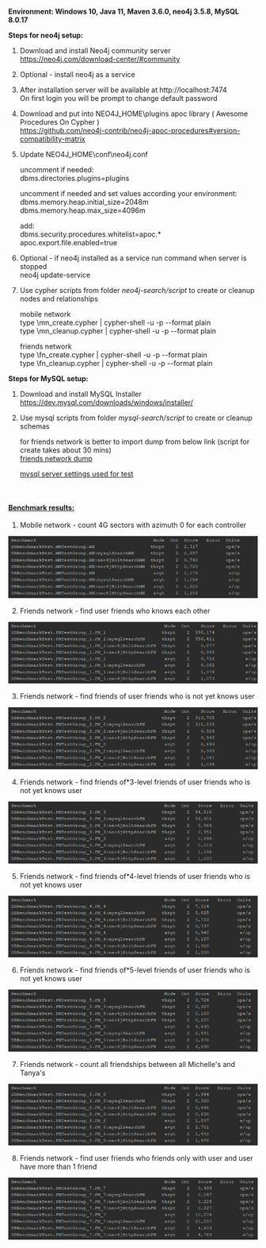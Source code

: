 **Environment: Windows 10, Java 11, Maven 3.6.0, neo4j 3.5.8, MySQL 8.0.17**

**Steps for neo4j setup:**

1. Download and install Neo4j community server<br>
   https://neo4j.com/download-center/#community
   
2. Optional - install neo4j as a service

3. After installation server will be available at http://localhost:7474<br>
   On first login you will be prompt to change default password
   
4. Download and put into NEO4J_HOME\plugins apoc library ( Awesome Procedures On Cypher )<br>
   https://github.com/neo4j-contrib/neo4j-apoc-procedures#version-compatibility-matrix
   
5. Update NEO4J_HOME\conf\neo4j.conf
   
   uncomment if needed:<br>
   dbms.directories.plugins=plugins
   
   uncomment if needed and set values according your environment:<br>
   dbms.memory.heap.initial_size=2048m<br>
   dbms.memory.heap.max_size=4096m
   
   add:<br>
   dbms.security.procedures.whitelist=apoc.*<br>
   apoc.export.file.enabled=true
   
6. Optional - if neo4j installed as a service run command when server is stopped<br>
   neo4j update-service
   
7. Use cypher scripts from folder _neo4j-search/script_ to create or cleanup nodes and relationships

   mobile network<br>
   type <path-to>\mn_create.cypher | cypher-shell -u <username> -p <password> --format plain<br>
   type <path-to>\mn_cleanup.cypher | cypher-shell -u <username> -p <password> --format plain
   
   friends network<br>
   type <path-to>\fn_create.cypher | cypher-shell -u <username> -p <password> --format plain<br>
   type <path-to>\fn_cleanup.cypher | cypher-shell -u <username> -p <password> --format plain
 
**Steps for MySQL setup:**

1. Download and install MySQL Installer<br>
   https://dev.mysql.com/downloads/windows/installer/
   
2. Use mysql scripts from folder _mysql-search/script_ to create or cleanup schemas
	
	for friends network is better to import dump from below link (script for create takes about 30 mins)<br>
	[friends network dump](https://drive.google.com/open?id=1f1PIzBRK2PH-EmeNN5iyvfvXhdChUXJZ)
	
	[mysql server settings used for test](https://drive.google.com/open?id=1nvF4XyQOKvAEPfQI_NApdwcv2VK7Ahzg)
   
<br/>

#### [Benchmark results:](#benchmark-results)

1. Mobile network - count 4G sectors with azimuth 0 for each controller

![](db-benchmark-test/images/mn_result.png)

2. Friends network - find user friends who knows each other

![](db-benchmark-test/images/fn_1_result.png)

3. Friends network - find friends of user friends who is not yet knows user

![](db-benchmark-test/images/fn_2_result.png)

4. Friends network - find friends of*3-level friends of user friends who is not yet knows user

![](db-benchmark-test/images/fn_3_result.png)

5. Friends network - find friends of*4-level friends of user friends who is not yet knows user

![](db-benchmark-test/images/fn_4_result.png)

6. Friends network - find friends of*5-level friends of user friends who is not yet knows user

![](db-benchmark-test/images/fn_5_result.png)

7. Friends network - count all friendships between all Michelle's and Tanya's

![](db-benchmark-test/images/fn_6_result.png)

8. Friends network - find user friends who friends only with user and user have more than 1 friend

![](db-benchmark-test/images/fn_7_result.png)
